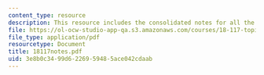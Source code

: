 ```yaml
---
content_type: resource
description: This resource includes the consolidated notes for all the lectures.
file: https://ol-ocw-studio-app-qa.s3.amazonaws.com/courses/18-117-topics-in-several-complex-variables-spring-2005/3e8b0c3499d6226959485ace042cdaab_18117notes.pdf
file_type: application/pdf
resourcetype: Document
title: 18117notes.pdf
uid: 3e8b0c34-99d6-2269-5948-5ace042cdaab
---
```

